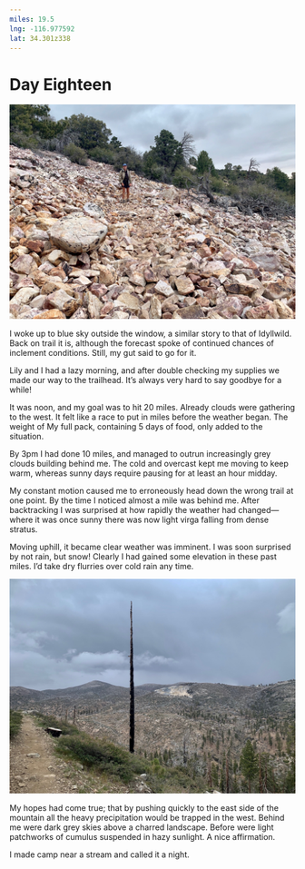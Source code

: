 ```yaml
---
miles: 19.5
lng: -116.977592
lat: 34.301z338
---
```


# Day Eighteen

![r:75](2019-05-06.jpeg)

I woke up to blue sky outside the window, a similar story to that of Idyllwild. Back on trail it is, although the forecast spoke of continued chances of inclement conditions. Still, my gut said to go for it.

Lily and I had a lazy morning, and after double checking my supplies we made our way to the trailhead. It’s always very hard to say goodbye for a while!

<!-- more -->

It was noon, and my goal was to hit 20 miles. Already clouds were gathering to the west. It felt like a race to put in miles before the weather began. The weight of My full pack, containing 5 days of food, only added to the situation.

By 3pm I had done 10 miles, and managed to outrun increasingly grey clouds building behind me. The cold and overcast kept me moving to keep warm, whereas sunny days require pausing for at least an hour midday.

My constant motion caused me to erroneously head down the wrong trail at one point. By the time I noticed almost a mile was behind me. After backtracking I was surprised at how rapidly the weather had changed—where it was once sunny there was now light virga falling from dense stratus. 

Moving uphill, it became clear weather was imminent. I was soon surprised by not rain, but snow! Clearly I had gained some elevation in these past miles. I’d take dry flurries over cold rain any time.

![r:75](2019-05-06-2.jpeg)

My hopes had come true; that by pushing quickly to the east side of the mountain all the heavy precipitation would be trapped in the west. Behind me were dark grey skies above a charred landscape. Before were light patchworks of cumulus suspended in hazy sunlight. A nice affirmation.

I made camp near a stream and called it a night.